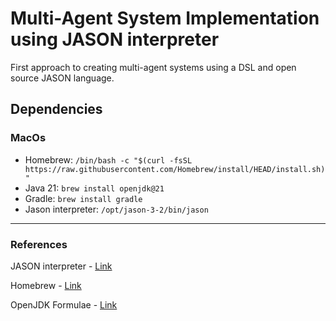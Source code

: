 # Multi-Agent System Implementation using JASON interpreter

First approach to creating multi-agent systems using a DSL and open source JASON language. 



## Dependencies
### MacOs 

- Homebrew: `/bin/bash -c "$(curl -fsSL https://raw.githubusercontent.com/Homebrew/install/HEAD/install.sh)"`
- Java 21: `brew install openjdk@21`
- Gradle: `brew install gradle`
- Jason interpreter:  `/opt/jason-3-2/bin/jason`

----------

### References 
JASON interpreter - [Link]([https://](https://jason-lang.github.io/))

Homebrew - [Link]([https://](https://brew.sh/))

OpenJDK Formulae - [Link]([https://](https://formulae.brew.sh/formula/openjdk))